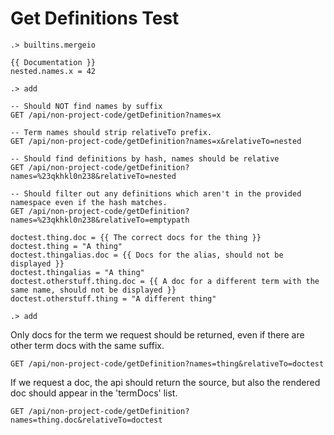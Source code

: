# Get Definitions Test

```ucm:hide
.> builtins.mergeio
```

```unison:hide
{{ Documentation }}
nested.names.x = 42
```

```ucm:hide
.> add
```

```api
-- Should NOT find names by suffix
GET /api/non-project-code/getDefinition?names=x

-- Term names should strip relativeTo prefix.
GET /api/non-project-code/getDefinition?names=x&relativeTo=nested

-- Should find definitions by hash, names should be relative
GET /api/non-project-code/getDefinition?names=%23qkhkl0n238&relativeTo=nested

-- Should filter out any definitions which aren't in the provided namespace even if the hash matches.
GET /api/non-project-code/getDefinition?names=%23qkhkl0n238&relativeTo=emptypath
```

```unison:hide
doctest.thing.doc = {{ The correct docs for the thing }}
doctest.thing = "A thing"
doctest.thingalias.doc = {{ Docs for the alias, should not be displayed }}
doctest.thingalias = "A thing"
doctest.otherstuff.thing.doc = {{ A doc for a different term with the same name, should not be displayed }}
doctest.otherstuff.thing = "A different thing"
```

```ucm:hide
.> add
```

Only docs for the term we request should be returned, even if there are other term docs with the same suffix.

```api
GET /api/non-project-code/getDefinition?names=thing&relativeTo=doctest
```

If we request a doc, the api should return the source, but also the rendered doc should appear in the 'termDocs' list.

```api
GET /api/non-project-code/getDefinition?names=thing.doc&relativeTo=doctest
```
